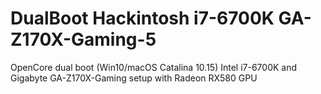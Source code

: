 # DualBoot Hackintosh i7-6700K GA-Z170X-Gaming-5
OpenCore dual boot (Win10/macOS Catalina 10.15) Intel i7-6700K and Gigabyte GA-Z170X-Gaming setup with Radeon RX580 GPU
